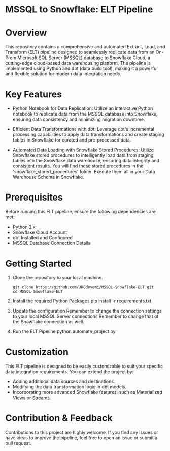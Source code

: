 # MSSQL to Snowflake: ELT Pipeline

# Overview

This repository contains a comprehensive and automated Extract, Load, and Transform (ELT) pipeline designed to seamlessly replicate data from an On-Prem Microsoft SQL Server (MSSQL) database to Snowflake Cloud, a cutting-edge cloud-based data warehousing platform. The pipeline is implemented using Python and dbt (data build tool), making it a powerful and flexible solution for modern data integration needs.

# Key Features

- Python Notebook for Data Replication: Utilize an interactive Python notebook to replicate data from the MSSQL database into Snowflake, ensuring data consistency and minimizing migration downtime.

- Efficient Data Transformations with dbt: Leverage dbt's incremental processing capabilities to apply data transformations and create staging tables in Snowflake for curated and pre-processed data.

- Automated Data Loading with Snowflake Stored Procedures: Utilize Snowflake stored procedures to intelligently load data from staging tables into the Snowflake data warehouse, ensuring data integrity and consistent results. You will find these stored procedures in the 'snowflake_stored_procedures' folder. Execute them all in your Data Warehouse Schema in Snowflake.

# Prerequisites

Before running this ELT pipeline, ensure the following dependencies are met:

- Python 3.x
- Snowflake Cloud Account
- dbt Installed and Configured
- MSSQL Database Connection Details

# Getting Started

1. Clone the repository to your local machine.
   ~~~
   git clone https://github.com/JROdeyemi/MSSQL-Snowflake-ELT.git
   cd MSSQL-Snowflake-ELT
   ~~~

2. Install the required Python Packages
   pip install -r requirements.txt

3. Update the configuration
   Remember to change the connection settings to your local MSSQL Server connections
   Remember to change that of the Snowflake connection as well.

4. Run the ELT Pipeline
   python automate_project.py

# Customization

This ELT pipeline is designed to be easily customizable to suit your specific data integration requirements. You can extend the project by:

- Adding additional data sources and destinations.
- Modifying the data transformation logic in dbt models.
- Incorporating more advanced Snowflake features, such as Materialized Views or Streams.

# Contribution & Feedback

Contributions to this project are highly welcome. If you find any issues or have ideas to improve the pipeline, feel free to open an issue or submit a pull request.
